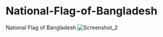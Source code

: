 # National-Flag-of-Bangladesh
National Flag of Bangladesh
![Screenshot_2](https://user-images.githubusercontent.com/64466834/135754308-f1e38d4b-c14e-42af-af09-5348875b8c3f.png)
